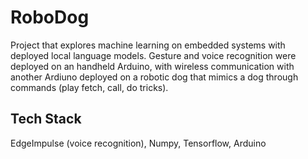 # RoboDog
Project that explores machine learning on embedded systems with deployed local language models. 
Gesture and voice recognition were deployed on an handheld Arduino, with wireless communication with another Ardiuno deployed on a robotic dog that mimics a dog through commands (play fetch, call, do tricks).

## Tech Stack
EdgeImpulse (voice recognition), Numpy, Tensorflow, Arduino
